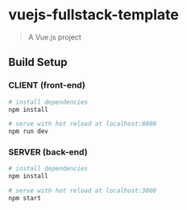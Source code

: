 # vuejs-fullstack-template


> A Vue.js project

## Build Setup

### CLIENT (front-end)
``` bash
# install dependencies
npm install

# serve with hot reload at localhost:8080
npm run dev
```

### SERVER (back-end)
``` bash
# install dependencies
npm install

# serve with hot reload at localhost:3000
npm start
